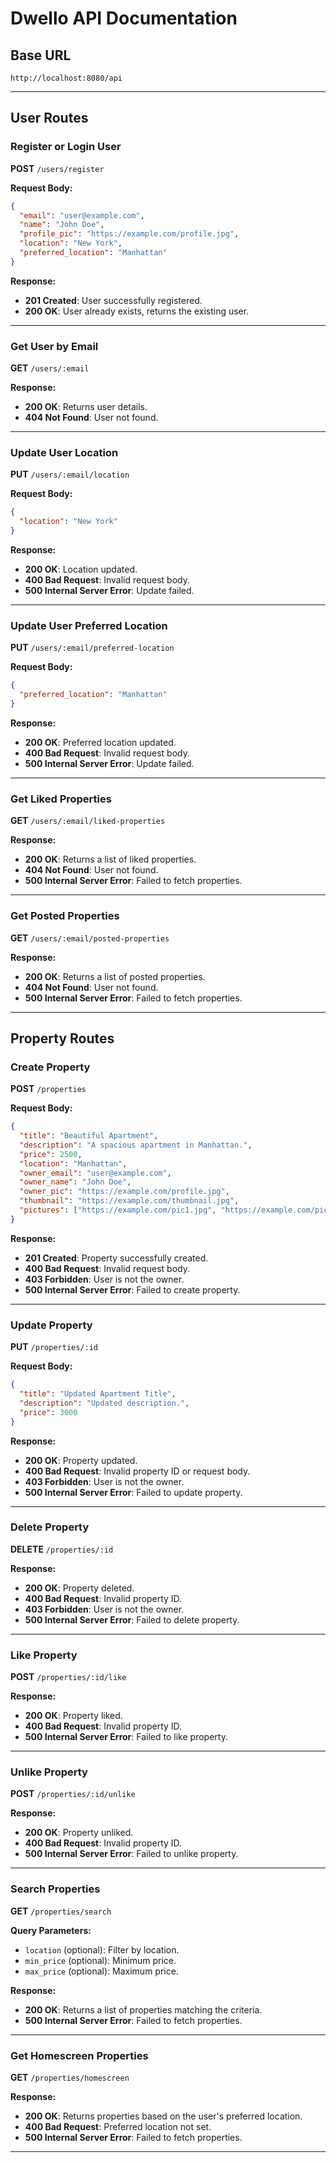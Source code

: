 # Dwello API Documentation

## Base URL
```
http://localhost:8080/api
```

---

## User Routes

### Register or Login User
**POST** `/users/register`

**Request Body:**
```json
{
  "email": "user@example.com",
  "name": "John Doe",
  "profile_pic": "https://example.com/profile.jpg",
  "location": "New York",
  "preferred_location": "Manhattan"
}
```

**Response:**
- **201 Created**: User successfully registered.
- **200 OK**: User already exists, returns the existing user.

---

### Get User by Email
**GET** `/users/:email`

**Response:**
- **200 OK**: Returns user details.
- **404 Not Found**: User not found.

---

### Update User Location
**PUT** `/users/:email/location`

**Request Body:**
```json
{
  "location": "New York"
}
```

**Response:**
- **200 OK**: Location updated.
- **400 Bad Request**: Invalid request body.
- **500 Internal Server Error**: Update failed.

---

### Update User Preferred Location
**PUT** `/users/:email/preferred-location`

**Request Body:**
```json
{
  "preferred_location": "Manhattan"
}
```

**Response:**
- **200 OK**: Preferred location updated.
- **400 Bad Request**: Invalid request body.
- **500 Internal Server Error**: Update failed.

---

### Get Liked Properties
**GET** `/users/:email/liked-properties`

**Response:**
- **200 OK**: Returns a list of liked properties.
- **404 Not Found**: User not found.
- **500 Internal Server Error**: Failed to fetch properties.

---

### Get Posted Properties
**GET** `/users/:email/posted-properties`

**Response:**
- **200 OK**: Returns a list of posted properties.
- **404 Not Found**: User not found.
- **500 Internal Server Error**: Failed to fetch properties.

---

## Property Routes

### Create Property
**POST** `/properties`

**Request Body:**
```json
{
  "title": "Beautiful Apartment",
  "description": "A spacious apartment in Manhattan.",
  "price": 2500,
  "location": "Manhattan",
  "owner_email": "user@example.com",
  "owner_name": "John Doe",
  "owner_pic": "https://example.com/profile.jpg",
  "thumbnail": "https://example.com/thumbnail.jpg",
  "pictures": ["https://example.com/pic1.jpg", "https://example.com/pic2.jpg"]
}
```

**Response:**
- **201 Created**: Property successfully created.
- **400 Bad Request**: Invalid request body.
- **403 Forbidden**: User is not the owner.
- **500 Internal Server Error**: Failed to create property.

---

### Update Property
**PUT** `/properties/:id`

**Request Body:**
```json
{
  "title": "Updated Apartment Title",
  "description": "Updated description.",
  "price": 3000
}
```

**Response:**
- **200 OK**: Property updated.
- **400 Bad Request**: Invalid property ID or request body.
- **403 Forbidden**: User is not the owner.
- **500 Internal Server Error**: Failed to update property.

---

### Delete Property
**DELETE** `/properties/:id`

**Response:**
- **200 OK**: Property deleted.
- **400 Bad Request**: Invalid property ID.
- **403 Forbidden**: User is not the owner.
- **500 Internal Server Error**: Failed to delete property.

---

### Like Property
**POST** `/properties/:id/like`

**Response:**
- **200 OK**: Property liked.
- **400 Bad Request**: Invalid property ID.
- **500 Internal Server Error**: Failed to like property.

---

### Unlike Property
**POST** `/properties/:id/unlike`

**Response:**
- **200 OK**: Property unliked.
- **400 Bad Request**: Invalid property ID.
- **500 Internal Server Error**: Failed to unlike property.

---

### Search Properties
**GET** `/properties/search`

**Query Parameters:**
- `location` (optional): Filter by location.
- `min_price` (optional): Minimum price.
- `max_price` (optional): Maximum price.

**Response:**
- **200 OK**: Returns a list of properties matching the criteria.
- **500 Internal Server Error**: Failed to fetch properties.

---

### Get Homescreen Properties
**GET** `/properties/homescreen`

**Response:**
- **200 OK**: Returns properties based on the user's preferred location.
- **400 Bad Request**: Preferred location not set.
- **500 Internal Server Error**: Failed to fetch properties.

---
